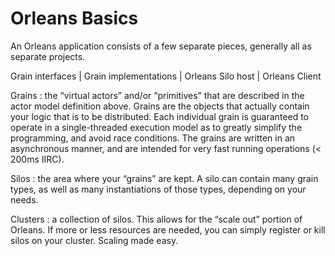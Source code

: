 # Orleans Basics

An Orleans application consists of a few separate pieces, generally all as separate projects.

Grain interfaces   |   Grain implementations   |    Orleans Silo host  |  Orleans Client


Grains : the “virtual actors” and/or “primitives” that are described in the actor model definition above. Grains are the objects that actually contain your logic that is to be distributed. Each individual grain is guaranteed to operate in a single-threaded execution model as to greatly simplify the programming, and avoid race conditions. The grains are written in an asynchronous manner, and are intended for very fast running operations (< 200ms IIRC).

Silos : the area where your “grains” are kept. A silo can contain many grain types, as well as many instantiations of those types, depending on your needs.

Clusters : a collection of silos. This allows for the “scale out” portion of Orleans. If more or less resources are needed, you can simply register or kill silos on your cluster. Scaling made easy.
